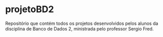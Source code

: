 # projetoBD2

Repositório que contém todos os projetos desenvolvidos pelos alunos da disciplina de Banco de Dados 2, ministrada pelo professor Sergio Fred.
